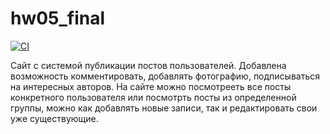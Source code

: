 # hw05_final

[![CI](https://github.com/yandex-praktikum/hw05_final/actions/workflows/python-app.yml/badge.svg?branch=master)](https://github.com/yandex-praktikum/hw05_final/actions/workflows/python-app.yml)

Сайт с системой публикации постов пользователей. Добавлена возможность комментировать, добавлять фотографию, подписываться на интересных авторов. На сайте можно посмотрееть все посты конкретного пользователя или посмотрть посты из определенной группы, можно как добавлять новые записи, так и редактировать свои уже существующие.
